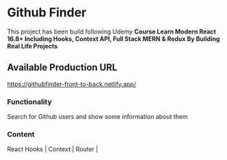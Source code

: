 # Github Finder

This project has been build following Udemy **Course Learn Modern React 16.8+ Including Hooks, Context API, Full Stack MERN & Redux By Building Real Life Projects**

## Available Production URL 
https://githubfinder-front-to-back.netlify.app/

### Functionality
Search for Github users and show some information about them

### Content
React Hooks | Context | Router |


